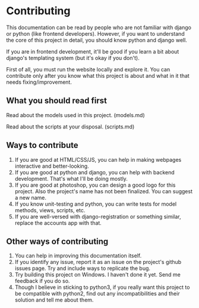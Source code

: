 # Contributing

This documentation can be read by people who are not familiar with django or python (like frontend developers). However, if you want to understand the core of this project in detail, you should know python and django well.

If you are in frontend development, it'll be good if you learn a bit about django's templating system (but it's okay if you don't).

First of all, you must run the website locally and explore it. You can contribute only after you know what this project is about and what in it that needs fixing/improvement.

## What you should read first

Read about the models used in this project. (models.md)

Read about the scripts at your disposal. (scripts.md)

## Ways to contribute

1. If you are good at HTML/CSS/JS, you can help in making webpages interactive and better-looking.
2. If you are good at python and django, you can help with backend development. That's what I'll be doing mostly.
3. If you are good at photoshop, you can design a good logo for this project. Also the project's name has not been finalized. You can suggest a new name.
4. If you know unit-testing and python, you can write tests for model methods, views, scripts, etc.
5. If you are well-versed with django-registration or something similar, replace the accounts app with that.

## Other ways of contributing

1. You can help in improving this documentation itself.
2. If you identify any issue, report it as an issue on the project's github issues page. Try and include ways to replicate the bug.
3. Try building this project on Windows. I haven't done it yet. Send me feedback if you do so.
4. Though I believe in sticking to python3, if you really want this project to be compatible with python2, find out any incompatibilities and their solution and tell me about them.
